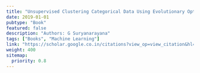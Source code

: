 ```yaml
---
title: "Unsupervised Clustering Categorical Data Using Evolutionary Optimization Techniques"
date: 2019-01-01
pubtype: "Book"
featured: false
description: "Authors: G Suryanarayana"
tags: ["Books", "Machine Learning"]
link: "https://scholar.google.co.in/citations?view_op=view_citation&hl=en&user=PvxaIVsAAAAJ&pagesize=80&citation_for_view=PvxaIVsAAAAJ:UeHWp8X0CEIC"
weight: 400
sitemap:
  priority: 0.8
---
```

